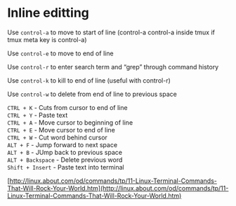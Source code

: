 # Inline editting

Use `control-a` to move to start of line (control-a control-a inside tmux if tmux meta key is control-a)

Use `control-e` to move to end of line

Use `control-r` to enter search term and “grep” through command history

Use `control-k` to kill to end of line (useful with control-r)

Use `control-w` to delete from end of line to previous space

`CTRL + K` - Cuts from cursor to end of line  
`CTRL + Y` - Paste text  
`CTRL + A` - Move cursor to beginning of line  
`CTRL + E` - Move cursor to end of line  
`CTRL + W` - Cut word behind cursor  
`ALT + F` - Jump forward to next space  
`ALT + B` - JUmp back to previous space  
`ALT + Backspace` - Delete previous word  
`Shift + Insert` - Paste text into terminal  

[http://linux.about.com/od/commands/tp/11-Linux-Terminal-Commands-That-Will-Rock-Your-World.htm](http://linux.about.com/od/commands/tp/11-Linux-Terminal-Commands-That-Will-Rock-Your-World.htm)